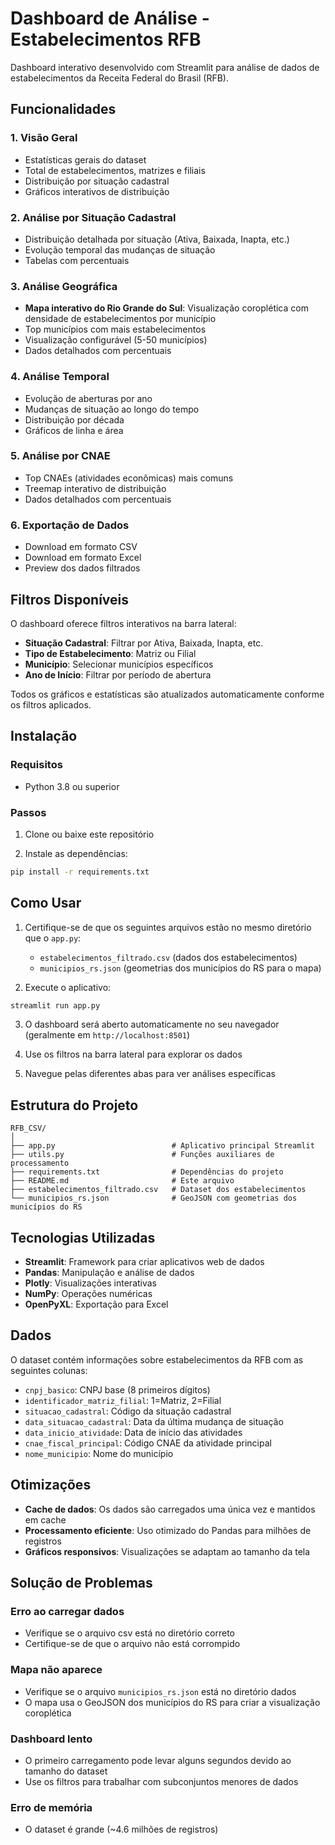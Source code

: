# Dashboard de Análise - Estabelecimentos RFB

Dashboard interativo desenvolvido com Streamlit para análise de dados de estabelecimentos da Receita Federal do Brasil (RFB).

## Funcionalidades

### 1. Visão Geral
- Estatísticas gerais do dataset
- Total de estabelecimentos, matrizes e filiais
- Distribuição por situação cadastral
- Gráficos interativos de distribuição

### 2. Análise por Situação Cadastral
- Distribuição detalhada por situação (Ativa, Baixada, Inapta, etc.)
- Evolução temporal das mudanças de situação
- Tabelas com percentuais

### 3. Análise Geográfica
- **Mapa interativo do Rio Grande do Sul**: Visualização coroplética com densidade de estabelecimentos por município
- Top municípios com mais estabelecimentos
- Visualização configurável (5-50 municípios)
- Dados detalhados com percentuais

### 4. Análise Temporal
- Evolução de aberturas por ano
- Mudanças de situação ao longo do tempo
- Distribuição por década
- Gráficos de linha e área

### 5. Análise por CNAE
- Top CNAEs (atividades econômicas) mais comuns
- Treemap interativo de distribuição
- Dados detalhados com percentuais

### 6. Exportação de Dados
- Download em formato CSV
- Download em formato Excel
- Preview dos dados filtrados

## Filtros Disponíveis

O dashboard oferece filtros interativos na barra lateral:

- **Situação Cadastral**: Filtrar por Ativa, Baixada, Inapta, etc.
- **Tipo de Estabelecimento**: Matriz ou Filial
- **Município**: Selecionar municípios específicos
- **Ano de Início**: Filtrar por período de abertura

Todos os gráficos e estatísticas são atualizados automaticamente conforme os filtros aplicados.

## Instalação

### Requisitos
- Python 3.8 ou superior

### Passos

1. Clone ou baixe este repositório

2. Instale as dependências:
```bash
pip install -r requirements.txt
```

## Como Usar

1. Certifique-se de que os seguintes arquivos estão no mesmo diretório que o `app.py`:
   - `estabelecimentos_filtrado.csv` (dados dos estabelecimentos)
   - `municipios_rs.json` (geometrias dos municípios do RS para o mapa)

2. Execute o aplicativo:
```bash
streamlit run app.py
```

3. O dashboard será aberto automaticamente no seu navegador (geralmente em `http://localhost:8501`)

4. Use os filtros na barra lateral para explorar os dados

5. Navegue pelas diferentes abas para ver análises específicas

## Estrutura do Projeto

```
RFB_CSV/
│
├── app.py                          # Aplicativo principal Streamlit
├── utils.py                        # Funções auxiliares de processamento
├── requirements.txt                # Dependências do projeto
├── README.md                       # Este arquivo
├── estabelecimentos_filtrado.csv   # Dataset dos estabelecimentos
└── municipios_rs.json              # GeoJSON com geometrias dos municípios do RS
```

## Tecnologias Utilizadas

- **Streamlit**: Framework para criar aplicativos web de dados
- **Pandas**: Manipulação e análise de dados
- **Plotly**: Visualizações interativas
- **NumPy**: Operações numéricas
- **OpenPyXL**: Exportação para Excel

## Dados

O dataset contém informações sobre estabelecimentos da RFB com as seguintes colunas:

- `cnpj_basico`: CNPJ base (8 primeiros dígitos)
- `identificador_matriz_filial`: 1=Matriz, 2=Filial
- `situacao_cadastral`: Código da situação cadastral
- `data_situacao_cadastral`: Data da última mudança de situação
- `data_inicio_atividade`: Data de início das atividades
- `cnae_fiscal_principal`: Código CNAE da atividade principal
- `nome_municipio`: Nome do município

## Otimizações

- **Cache de dados**: Os dados são carregados uma única vez e mantidos em cache
- **Processamento eficiente**: Uso otimizado do Pandas para milhões de registros
- **Gráficos responsivos**: Visualizações se adaptam ao tamanho da tela

## Solução de Problemas

### Erro ao carregar dados
- Verifique se o arquivo csv está no diretório correto
- Certifique-se de que o arquivo não está corrompido

### Mapa não aparece
- Verifique se o arquivo `municipios_rs.json` está no diretório dados
- O mapa usa o GeoJSON dos municípios do RS para criar a visualização coroplética

### Dashboard lento
- O primeiro carregamento pode levar alguns segundos devido ao tamanho do dataset
- Use os filtros para trabalhar com subconjuntos menores de dados

### Erro de memória
- O dataset é grande (~4.6 milhões de registros)